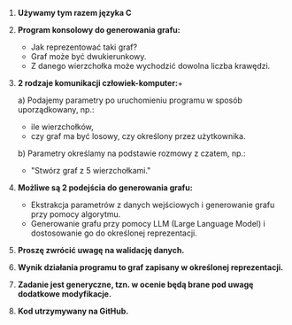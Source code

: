  
1) **Używamy tym razem języka C**

2) **Program konsolowy do generowania grafu:**
   - Jak reprezentować taki graf?
   - Graf może być dwukierunkowy.
   - Z danego wierzchołka może wychodzić dowolna liczba krawędzi.

3) **2 rodzaje komunikacji człowiek-komputer:**+

   a) Podajemy parametry po uruchomieniu programu w sposób uporządkowany, np.:
      - ile wierzchołków,
      - czy graf ma być losowy, czy określony przez użytkownika.

   b) Parametry określamy na podstawie rozmowy z czatem, np.:
      - "Stwórz graf z 5 wierzchołkami."

4) **Możliwe są 2 podejścia do generowania grafu:**
   - Ekstrakcja parametrów z danych wejściowych i generowanie grafu przy pomocy algorytmu.
   - Generowanie grafu przy pomocy LLM (Large Language Model) i dostosowanie go do określonej reprezentacji.

5) **Proszę zwrócić uwagę na walidację danych.**

6) **Wynik działania programu to graf zapisany w określonej reprezentacji.**

7) **Zadanie jest generyczne, tzn. w ocenie będą brane pod uwagę dodatkowe modyfikacje.**

8) **Kod utrzymywany na GitHub.**

